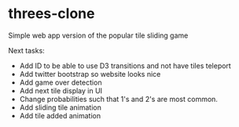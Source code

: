 threes-clone
============

Simple web app version of the popular tile sliding game

Next tasks:
* Add ID to be able to use D3 transitions and not have tiles teleport
* Add twitter bootstrap so website looks nice
* Add game over detection
* Add next tile display in UI
* Change probabilities such that 1's and 2's are most common.
* Add sliding tile animation
* Add tile added animation
